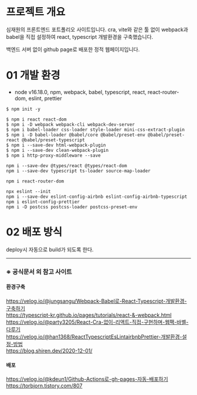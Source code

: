 # 프로젝트 개요

심재원의 프론트엔드 포트폴리오 사이트입니다.
cra, vite와 같은 툴 없이 webpack과 babel을 직접 설정하여 react, typescript 개발환경을 구축했습니다.

백엔드 서버 없이 github page로 배포한 정적 웹페이지입니다.

# 01 개발 환경

- node v16.18.0, npm, webpack, babel, typescript, react, react-router-dom, eslint, prettier

```
$ npm init -y

$ npm i react react-dom
$ npm i -D webpack webpack-cli webpack-dev-server
$ npm i babel-loader css-loader style-loader mini-css-extract-plugin
$ npm i -D babel-loader @babel/core @babel/preset-env @babel/preset-react @babel/preset-typescript
$ npm i --save-dev html-webpack-plugin
$ npm i --save-dev clean-webpack-plugin
$ npm i http-proxy-middleware --save

npm i --save-dev @types/react @types/react-dom
npm i --save-dev typescript ts-loader source-map-loader

npm i react-router-dom

npx eslint --init
npm i --save-dev eslint-config-airbnb eslint-config-airbnb-typescript
npm i eslint-config-prettier
npm i -D postcss postcss-loader postcss-preset-env
```

# 02 배포 방식

deploy시 자동으로 build가 되도록 한다.

---

### ※ 공식문서 외 참고 사이트

#### 환경구축

https://velog.io/@jungsangu/Webpack-Babel로-React-Typescript-개발환경-구축하기  
https://typescript-kr.github.io/pages/tutorials/react-&-webpack.html  
https://velog.io/@party3205/React-Cra-없이-리액트-직접-구현하며-웹팩-바벨-다루기  
https://velog.io/@han1368/ReactTypescriptEsLintairbnbPrettier-개발환경-설정-방법  
https://blog.shiren.dev/2020-12-01/

#### 배포

https://velog.io/@kdeun1/Github-Actions로-gh-pages-자동-배포하기  
https://torbjorn.tistory.com/807

